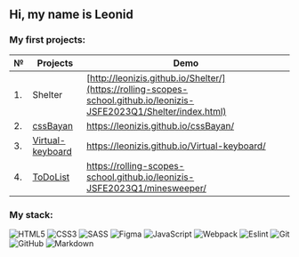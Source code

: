 ## Hi, my name is Leonid 

### My first projects: 

| № | Projects | Demo | 
| ------- | -------- | -------- | 
| 1.  | Shelter                                                              |[http://leonizis.github.io/Shelter/](https://rolling-scopes-school.github.io/leonizis-JSFE2023Q1/Shelter/index.html)| 
| 2.  | [cssBayan]( https://leonizis.github.io/cssBayan/cssBayan/index.html) |https://leonizis.github.io/cssBayan/ |
| 3.  | [Virtual-keyboard](https://leonizis.github.io/virtual-keyboard/) | https://leonizis.github.io/Virtual-keyboard/ |
| 4.  | [ToDoList](https://rolling-scopes-school.github.io/leonizis-JSFE2023Q1/minesweeper/) | https://rolling-scopes-school.github.io/leonizis-JSFE2023Q1/minesweeper/| 

### My stack: 
![HTML5](https://img.shields.io/badge/html5-%23E34F26.svg?style=for-the-badge&logo=html5&logoColor=white)
![CSS3](https://img.shields.io/badge/css3-%231572B6.svg?style=for-the-badge&logo=css3&logoColor=white)
![SASS](https://img.shields.io/badge/SASS-hotpink.svg?style=for-the-badge&logo=SASS&logoColor=white)
![Figma](https://img.shields.io/badge/figma-%23F24E1E.svg?style=for-the-badge&logo=figma&logoColor=white)
![JavaScript](https://img.shields.io/badge/-JavaScript-333?style=for-the-badge&logo=javascript)
![Webpack](https://img.shields.io/badge/webpack-333?style=for-the-badge&logo=webpack&logoColor=white)
![Eslint](https://user-images.githubusercontent.com/91879193/231826273-47ced88f-3531-44bf-8370-d2e782feecf4.svg)
![Git](https://img.shields.io/badge/git-%23F05033.svg?style=for-the-badge&logo=git&logoColor=white)
![GitHub](https://img.shields.io/badge/github-%23121011.svg?style=for-the-badge&logo=github&logoColor=white)
![Markdown](https://img.shields.io/badge/-Markdown-333?style=for-the-badge&logo=markdown)

